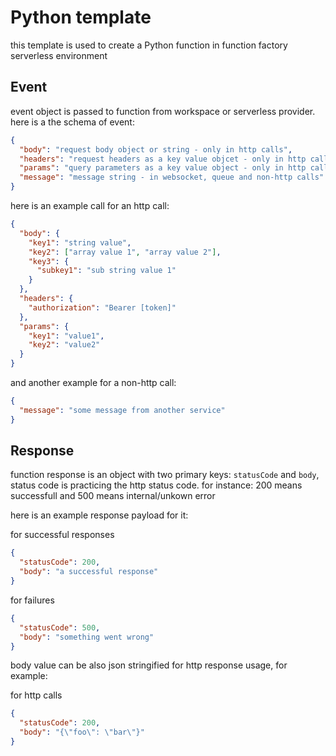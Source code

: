 # Python template

this template is used to create a Python function in function factory serverless environment

## Event

event object is passed to function from workspace or serverless provider. here is a the schema of event:

```json
{
  "body": "request body object or string - only in http calls",
  "headers": "request headers as a key value objcet - only in http calls",
  "params": "query parameters as a key value object - only in http calls",
  "message": "message string - in websocket, queue and non-http calls"
}
```

here is an example call for an http call:

```json
{
  "body": {
    "key1": "string value",
    "key2": ["array value 1", "array value 2"],
    "key3": {
      "subkey1": "sub string value 1"
    }
  },
  "headers": {
    "authorization": "Bearer [token]"
  },
  "params": {
    "key1": "value1",
    "key2": "value2"
  }
}
```

and another example for a non-http call:

```json
{
  "message": "some message from another service"
}
```

## Response

function response is an object with two primary keys: `statusCode` and `body`, status code is practicing the http status code. for instance: 200 means successfull and 500 means internal/unkown error

here is an example response payload for it:

for successful responses

```json
{
  "statusCode": 200,
  "body": "a successful response"
}
```

for failures

```json
{
  "statusCode": 500,
  "body": "something went wrong"
}
```

body value can be also json stringified for http response usage, for example:

for http calls

```json
{
  "statusCode": 200,
  "body": "{\"foo\": \"bar\"}"
}
```
